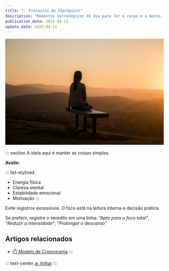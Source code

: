 ```yaml
---
title: "✅ Protocolo de Checkpoint"
description: "Momentos estratégicos do dia para ler o corpo e a mente. São oportunidades de ajuste fino, alinhamento e consciência."
publication_date: 2025-04-11
update_date: 2025-04-11
---
```


![[Fonte: Sage Friedman / Unsplash]](/assets/images/sage-friedman-HS5CLnQbCOc-unsplash.jpg "Imagem de capa")

::: section
A ideia aqui é manter as coisas simples.

**Avalie:**

::: list-stylized
* Energia física
* Clareza mental
* Estabilidade emocional
* Motivação
:::

Evite registros excessivos. O foco está na leitura interna e decisão prática.

Se preferir, registre o veredito em uma linha: _"Apto para o foco total"_, _"Reduzir a intensidade"_, _"Prolongar o descanso"_

## Artigos relacionados
* [⏱️ Modelo de Cronograma](/schedule-template/)
:::

::: text-center
[🔙 Voltar](/)
:::
